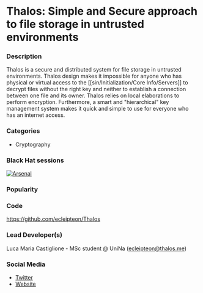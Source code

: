 # Thalos: Simple and Secure approach to file storage in untrusted environments

### Description
Thalos is a secure and distributed system for file storage in untrusted environments. Thalos design makes it impossible for anyone who has physical or virtual access to the [[sin/Initialization/Core Info/Servers]] to decrypt files without the right key and neither to establish a connection between one file and its owner. Thalos relies on local elaborations to perform encryption. Furthermore, a smart and "hierarchical" key management system makes it quick and simple to use for everyone who has an internet access.

### Categories
* Cryptography

### Black Hat sessions
[![Arsenal](https://rawgit.com/toolswatch/badges/master/arsenal/europe/2017.svg)](http://www.toolswatch.org/2017/09/black-hat-arsenal-europe-2017-lineup/)


### Popularity



### Code 
https://github.com/ecleipteon/Thalos

### Lead Developer(s)
Luca Maria Castiglione - MSc student @ UniNa (ecleipteon@thalos.me)

### Social Media 
* [Twitter](https://twitter.com/ecleipteon)
* [Website](https://ecleipteon.github.io/Thalos/) 


